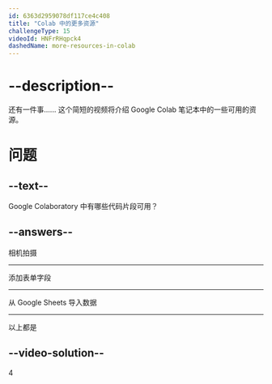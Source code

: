 ```yaml
---
id: 6363d2959078df117ce4c408
title: "Colab 中的更多资源"
challengeType: 15
videoId: HNFrRHqpck4
dashedName: more-resources-in-colab
---
```


# --description--

还有一件事...... 这个简短的视频将介绍 Google Colab 笔记本中的一些可用的资源。

# 问题

## --text--

Google Colaboratory 中有哪些代码片段可用？

## --answers--

相机拍摄

---

添加表单字段

---

从 Google Sheets 导入数据

---

以上都是

## --video-solution--

4
